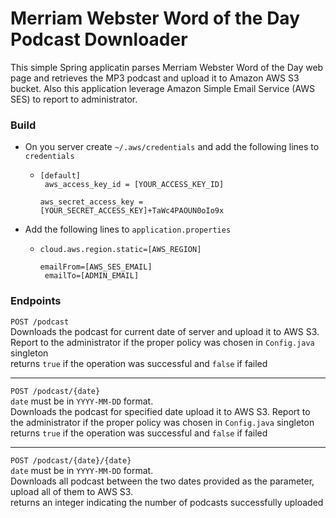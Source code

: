 # Merriam Webster Word of the Day Podcast Downloader

This simple Spring applicatin parses Merriam Webster Word of the Day web page and retrieves the MP3 podcast and upload it to Amazon AWS S3 bucket. 
Also this application leverage Amazon Simple Email Service (AWS SES) to report to administrator.

### Build

* On you server create <code>~/.aws/credentials</code> and add the following lines to <code>credentials</code>
    * <code>[default]<br/>
      aws_access_key_id = [YOUR_ACCESS_KEY_ID]<br />
      aws_secret_access_key = [YOUR_SECRET_ACCESS_KEY]+TaWc4PAOUN0oIo9x</code>

* Add the following lines to <code>application.properties</code>
    * <code>cloud.aws.region.static=[AWS_REGION]<br/>
     emailFrom=[AWS_SES_EMAIL]<br/>
     emailTo=[ADMIN_EMAIL]</code>
     

### Endpoints

<code>POST /podcast</code><br/>
Downloads the podcast for current date of server and upload it to AWS S3. Report to the administrator if the proper policy was chosen in <code>Config.java</code> singleton<br/>
returns <code>true</code> if the operation was successful and <code>false</code> if failed

---
 
<code>POST /podcast/{date}</code><br/>
<code>date</code> must be in <code>YYYY-MM-DD</code> format.<br/>
Downloads the podcast for specified date upload it to AWS S3. Report to the administrator if the proper policy was chosen in <code>Config.java</code> singleton<br/>
returns <code>true</code> if the operation was successful and <code>false</code> if failed<br/>

---

<code>POST /podcast/{date}/{date}</code><br/>
<code>date</code> must be in <code>YYYY-MM-DD</code> format.<br/>
Downloads all podcast between the two dates provided as the parameter, upload all of them to AWS S3.<br/>
returns an integer indicating the number of podcasts successfully uploaded

